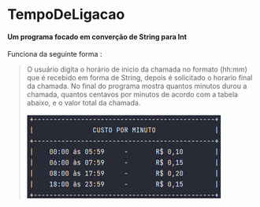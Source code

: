 # TempoDeLigacao
<h4>Um programa focado em converção de String para Int</h4>

Funciona da seguinte forma :<br>
> O usuário digita o horário de inicio da chamada no formato (hh:mm) que é recebido em forma de String, depois é solicitado o horario final da chamada.
No final do programa mostra quantos minutos durou a chamada, quantos centavos por minutos de acordo com a tabela abaixo, e o valor total da chamada.<br><br>
![](lista.png)
